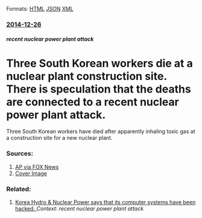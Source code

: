 
Formats: [HTML](/news/2014/12/26/three-south-korean-workers-die-at-a-nuclear-plant-construction-site-there-is-speculation-that-the-deaths-are-connected-to-a-recent-nuclear.html)  [JSON](/news/2014/12/26/three-south-korean-workers-die-at-a-nuclear-plant-construction-site-there-is-speculation-that-the-deaths-are-connected-to-a-recent-nuclear.json)  [XML](/news/2014/12/26/three-south-korean-workers-die-at-a-nuclear-plant-construction-site-there-is-speculation-that-the-deaths-are-connected-to-a-recent-nuclear.xml)  

### [2014-12-26](/news/2014/12/26/index.md)

##### recent nuclear power plant attack
# Three South Korean workers die at a nuclear plant construction site. There is speculation that the deaths are connected to a recent nuclear power plant attack. 

Three South Korean workers have died after apparently inhaling toxic gas at a construction site for a new nuclear plant.


### Sources:

1. [AP via FOX News](http://www.foxnews.com/world/2014/12/26/3-s-korean-workers-die-after-apparently-inhaling-toxic-gas-at-nuclear-plant/)
1. [Cover Image](http://www.foxnews.com/content/dam/fox-news/logo/og-fn-foxnews.jpg)

### Related:

1. [Korea Hydro & Nuclear Power says that its computer systems have been hacked. ](/news/2014/12/23/korea-hydro-nuclear-power-says-that-its-computer-systems-have-been-hacked.md) _Context: recent nuclear power plant attack_
